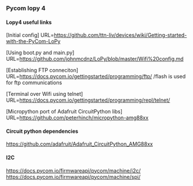 ### Pycom lopy 4 

#### Lopy4 useful links

[Initial config]
URL=https://github.com/ttn-liv/devices/wiki/Getting-started-with-the-PyCom-LoPy

[Using boot.py and main.py]
URL=https://github.com/johnmcdnz/LoPy/blob/master/Wifi%20config.md

[Establishing FTP conneciton]
URL=https://docs.pycom.io/gettingstarted/programming/ftp/
/flash is used for ftp communications

[Terminal over Wifi using telnet]
URL=https://docs.pycom.io/gettingstarted/programming/repl/telnet/

[Micropython port of Adafruit CircuitPython libs]
URL=https://github.com/peterhinch/micropython-amg88xx

#### Circuit python dependencies
https://github.com/adafruit/Adafruit_CircuitPython_AMG88xx

#### I2C

https://docs.pycom.io/firmwareapi/pycom/machine/i2c/
https://docs.pycom.io/firmwareapi/pycom/machine/spi/
